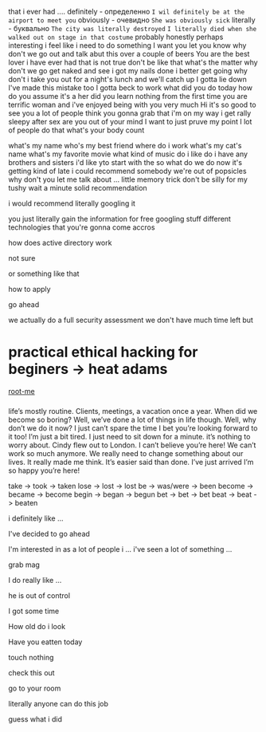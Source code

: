 that i ever had ....
definitely - определенно
`I wil definitely be at the airport to meet you`
obviously - очевидно
`She was obviously sick`
literally - буквально
`The city was literally destroyed`
`I literally died when she walked out on stage in that costume`
probably
honestly
perhaps
interesting
i feel like i need to do something
I want you let you know
why don't we go out and talk abut this over a couple of beers
You are the best lover i have ever had
that is not true
don't be like that
what's the matter
why don't we go get naked and see
i got my nails done
i better get going 
why don't i take you out for a night's lunch and we'll catch up
I gotta lie down
I've made this mistake too
I gotta beck to work
what did you do today
how do you assume it's a her
did you learn nothing from the first time
you are terrific woman and i've enjoyed being with you  very much
Hi it's so good to see you
a lot of people think
you gonna grab that
i'm on my way
i get rally sleepy after sex
are you out of your mind
I want to just pruve my point
I lot of people do that
what's your body count

what's my name
who's my best friend
where do i work
what's my cat's name
what's my favorite movie
what kind of music do i like
do i have any brothers and sisters
i'd like yto start with the
so what do we do now
it's getting kind of late
i could recommend somebody
we're out of popsicles
why don't you let me talk about ...
little memory trick
don't be silly
for my tushy
wait a minute
solid recommendation

i would recommend literally googling it

you just literally gain the information for free
googling stuff
different technologies that you're gonna come accros

how does active directory work

not sure

or something like that

how to apply

go ahead

we actually do a full security assessment
we don't have much time left but

# practical ethical hacking for beginers -> heat adams 


[root-me](https://www.root-me.org)

###

life’s mostly routine.
Clients, meetings, a vacation once a year. When did we become so boring?
Well, we’ve done a lot of things in life though.
Well, why don’t we do it now?
I just can’t spare the time
I bet you’re looking forward to it too!
I’m just a bit tired.
I just need to sit down for a minute.
it’s nothing to worry about.
Cindy flew out to London.
I can’t believe you’re here!
We can’t work so much anymore. We really need to change something about our lives.
It really made me think.
It’s easier said than done.
I’ve just arrived
I’m so happy you’re here!

take -> took -> taken
lose -> lost -> lost
be -> was/were -> been
become -> became -> become
begin -> began -> begun
bet -> bet -> bet 
beat -> beat -> beaten

i definitely like ...

I've decided to go ahead 

I'm interested in 
as a lot of people i ...
i've seen a lot of something ...

grab mag

I do really like ...

he is out of control

I got some time

How old do i look

Have you eatten today

touch nothing

check this out

go to your room

literally anyone can do this job

guess what i did
